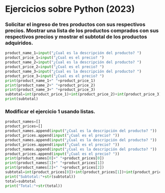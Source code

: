 # Ejercicios sobre Python (2023)

### Solicitar el ingreso de tres productos con sus respectivos precios. Mostrar una lista de los productos comprados con sus respectivos precios y mostrar el subtotal de los productos adquiridos.

```python 
product_name_1=input("¿Cual es la descripción del producto? ")
product_price_1=input("¿Cual es el precio? ")
product_name_2=input("¿Cual es la descripción del producto? ")
product_price_2=input("¿Cual es el precio? ")
product_name_3=input("¿Cual es la descripción del producto? ")
product_price_3=input("¿Cual es el precio? ")
print(product_name_1+" "+product_price_1)
print(product_name_2+" "+product_price_2)
print(product_name_3+" "+product_price_3)
subtotal=int(product_price_1)+int(product_price_2)+int(product_price_3)
print(subtotal)
```

### Modificar el ejercicio 1 usando listas.

```python
product_names=[]
product_prices=[]
product_names.append(input("¿Cual es la descripción del producto? "))
product_prices.append(input("¿Cual es el precio? "))
product_names.append(input("¿Cual es la descripción del producto? "))
product_prices.append(input("¿Cual es el precio? "))
product_names.append(input("¿Cual es la descripción del producto? "))
product_prices.append(input("¿Cual es el precio? "))
print(product_names[0]+" "+product_prices[0])
print(product_names[1]+" "+product_prices[1])
print(product_names[2]+" "+product_prices[2])
subtotal=int(product_prices[0])+int(product_prices[1])+int(product_prices[2])
print("Subtotal:"+str(subtotal))
total=subtotal
print("Total:"+str(total))
```

